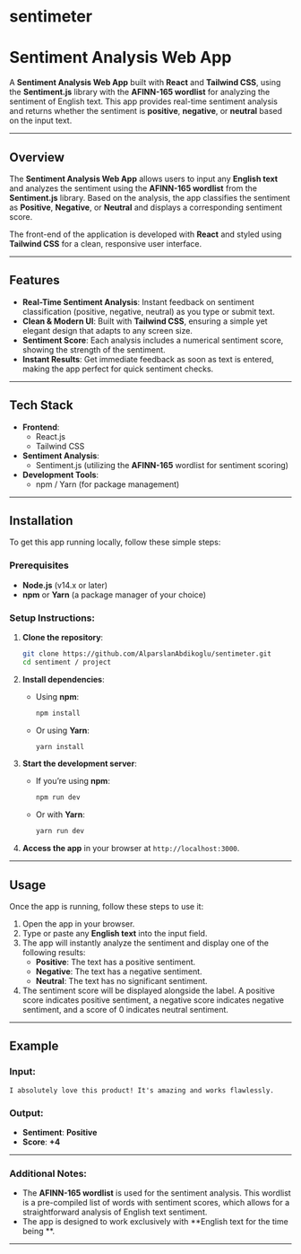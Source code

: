 # sentimeter
 
# Sentiment Analysis Web App

A **Sentiment Analysis Web App** built with **React** and **Tailwind CSS**, using the **Sentiment.js** library with the **AFINN-165 wordlist** for analyzing the sentiment of English text. This app provides real-time sentiment analysis and returns whether the sentiment is **positive**, **negative**, or **neutral** based on the input text.

---

## Overview

The **Sentiment Analysis Web App** allows users to input any **English text** and analyzes the sentiment using the **AFINN-165 wordlist** from the **Sentiment.js** library. Based on the analysis, the app classifies the sentiment as **Positive**, **Negative**, or **Neutral** and displays a corresponding sentiment score. 

The front-end of the application is developed with **React** and styled using **Tailwind CSS** for a clean, responsive user interface.

---

## Features

- **Real-Time Sentiment Analysis**: Instant feedback on sentiment classification (positive, negative, neutral) as you type or submit text.
- **Clean & Modern UI**: Built with **Tailwind CSS**, ensuring a simple yet elegant design that adapts to any screen size.
- **Sentiment Score**: Each analysis includes a numerical sentiment score, showing the strength of the sentiment.
- **Instant Results**: Get immediate feedback as soon as text is entered, making the app perfect for quick sentiment checks.

---

## Tech Stack

- **Frontend**:
  - React.js
  - Tailwind CSS
- **Sentiment Analysis**:
  - Sentiment.js (utilizing the **AFINN-165** wordlist for sentiment scoring)
- **Development Tools**:
  - npm / Yarn (for package management)
  
---

## Installation

To get this app running locally, follow these simple steps:

### Prerequisites

- **Node.js** (v14.x or later)
- **npm** or **Yarn** (a package manager of your choice)

### Setup Instructions:

1. **Clone the repository**:
   ```bash
   git clone https://github.com/AlparslanAbdikoglu/sentimeter.git
   cd sentiment / project
   ```

2. **Install dependencies**:
   - Using **npm**:
     ```bash
     npm install
     ```
   - Or using **Yarn**:
     ```bash
     yarn install
     ```

3. **Start the development server**:
   - If you’re using **npm**:
     ```bash
     npm run dev
     ```
   - Or with **Yarn**:
     ```bash
     yarn run dev
     ```

4. **Access the app** in your browser at `http://localhost:3000`.

---

## Usage

Once the app is running, follow these steps to use it:

1. Open the app in your browser.
2. Type or paste any **English text** into the input field.
3. The app will instantly analyze the sentiment and display one of the following results:
   - **Positive**: The text has a positive sentiment.
   - **Negative**: The text has a negative sentiment.
   - **Neutral**: The text has no significant sentiment.
4. The sentiment score will be displayed alongside the label. A positive score indicates positive sentiment, a negative score indicates negative sentiment, and a score of 0 indicates neutral sentiment.

---

## Example

### Input:
```text
I absolutely love this product! It's amazing and works flawlessly.
```

### Output:
- **Sentiment**: **Positive**
- **Score**: **+4**

---
### Additional Notes:
- The **AFINN-165 wordlist** is used for the sentiment analysis. This wordlist is a pre-compiled list of words with sentiment scores, which allows for a straightforward analysis of English text sentiment.
- The app is designed to work exclusively with **English text for the time being **.

---
